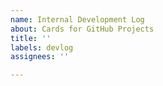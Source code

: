```yaml
---
name: Internal Development Log
about: Cards for GitHub Projects
title: ''
labels: devlog
assignees: ''

---
```



